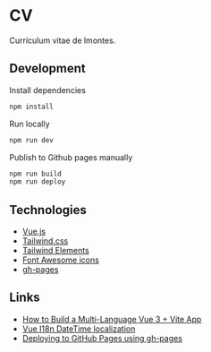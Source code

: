 # CV

Currículum vitae de lmontes.

## Development

Install dependencies

```bash
npm install
```

Run locally

```bash
npm run dev
```

Publish to Github pages manually

```bash
npm run build
npm run deploy
```

## Technologies

* [Vue.js](https://vuejs.org)
* [Tailwind.css](https://tailwindcss.com)
* [Tailwind Elements](https://tw-elements.com)
* [Font Awesome icons](https://fontawesome.com)
* [gh-pages](https://www.npmjs.com/package/gh-pages)

## Links

* [How to Build a Multi-Language Vue 3 + Vite App](https://levelup.gitconnected.com/how-to-build-a-multi-language-vue-3-vite-app-b91c34c46097)
* [Vue I18n DateTime localization](https://kazupon.github.io/vue-i18n/guide/datetime.html)
* [Deploying to GitHub Pages using gh-pages](https://dev.to/scc33/deploying-to-github-pages-using-gh-pages-2d95)
